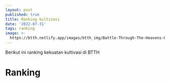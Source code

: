 ```yaml
---
layout: post
published: true
title: Ranking kultivasi
date: '2022-07-31'
tags: ranking
image: >-
  https://btth.netlify.app/images/btth_img/Battle-Through-The-Heavens-Origin-season-5%20(1).jpg
---
```

Berikut ini ranking kekuatan kultivasi di BTTH

# Ranking

